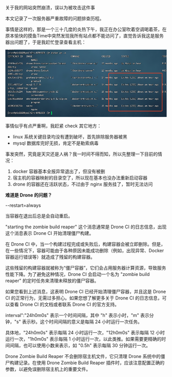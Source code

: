 关于我的网站突然崩溃，误以为被攻击这件事

本文记录了一次服务器严重故障的问题排查历程。

事情是这样的，那是一个三十几度的炎热下午，我正在办公室吹着空调喝着茶，在原本愉快的摸鱼Time中突然发现我所有站点都不能访问了，直觉告诉我这是服务器出问题了，于是我赶忙登录查看主机：

![](../images/2023-6-1-1685595492144.png)

事情似乎有点严重啊，我赶紧 check 其它地方：

- linux 系统关键目录均没有遭到破坏，首先排除服务器被黑
- mysql 数据库完好无损，肯定不是勒索病毒



事发突然，究竟是天灾还是人祸？我一时间不得而知，所以先整理一下目前的情况：

1. docker 容器基本全报异常退出了，但没有被删
2. 宿主机的容器映射的目录空了，所以现在基本也没办法重新启动容器
3. drone 的容器还在活跃状态，不过由于 nginx 服务挂了，暂时无法访问

**难道是 Drone 的问题？**



--restart=always

当容器在退出后总是会自动重启。


"starting the zombie build reaper" 这个消息通常是 Drone CI 的日志信息，出现这个消息表示 Drone CI 开始清理僵尸构建。

在 Drone CI 中，当一个构建过程完成或失败后，构建容器会被立即删除。但是，在一些情况下，容器可能由于各种原因未能成功删除（例如，出现异常、Docker 容器运行错误等）就造成了残留的构建容器。

这些残留的构建容器就被称为“僵尸容器”，它们会占用服务器计算资源，导致服务性能下降。为了避免这种情况，Drone CI 会启动一个名为 "zombie build reaper" 的定时任务来清理未释放的僵尸容器。

如果您看到上述消息，这表明 Drone CI 已经开始清理僵尸容器，并且这是 Drone CI 的正常行为，无需过多担心。如果您想了解更多关于 Drone CI 的日志信息，可以查看 Drone CI 的文档或者联系 Drone CI 的官方支持。



interval":"24h0m0s" 表示一个时间间隔，其中 "h" 表示小时，"m" 表示分钟，"s" 表示秒。这个时间间隔的意义是每隔 24 小时运行一次任务。

具体地，"24h0m0s" 表示每隔 24 小时运行一次，"12h0m0s" 表示每隔 12 小时运行一次，"1h0m0s" 表示每隔 1 小时运行一次，以此类推。如果需要更精确的时间间隔，也可以使用小数来表示，如 "0.5h" 表示每隔 30 分钟运行一次。



Drone Zombie Build Reaper 不会删除宿主机文件，它只清理 Drone 系统中的僵尸构建记录。在使用 Drone Zombie Build Reaper 插件时，应该注意配置正确的参数，以避免误删除宿主机上的重要文件。



